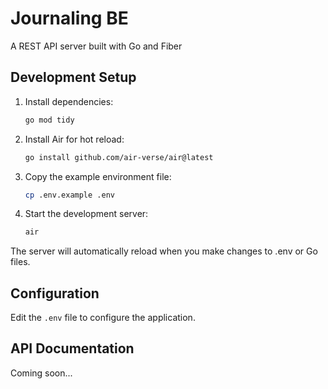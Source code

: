 # Journaling BE

A REST API server built with Go and Fiber

## Development Setup

1. Install dependencies:
   ```bash
   go mod tidy
   ```

2. Install Air for hot reload:
   ```bash
   go install github.com/air-verse/air@latest
   ```

3. Copy the example environment file:
   ```bash
   cp .env.example .env
   ```

4. Start the development server:
   ```bash
   air
   ```

The server will automatically reload when you make changes to .env or Go files.

## Configuration

Edit the `.env` file to configure the application.

## API Documentation

Coming soon...